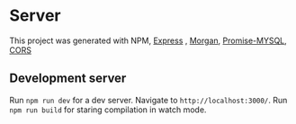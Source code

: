 # Server

This project was generated with NPM, [Express](https://expressjs.com/es/) , [Morgan](https://www.npmjs.com/package/morgan),  [Promise-MYSQL](https://www.npmjs.com/package/promise-mysql), [CORS](https://www.npmjs.com/package/cors)


## Development server

Run `npm run dev` for a dev server. Navigate to `http://localhost:3000/`.
Run `npm run build` for staring compilation in watch mode.

